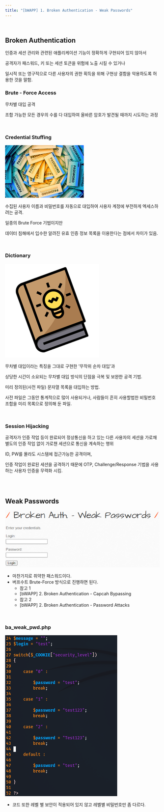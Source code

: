 ```yaml
---
title: "[bWAPP] 1. Broken Authentication - Weak Passwords"
---
```


<br>

## Broken Authentication

인증과 세션 관리와 관련된 애플리케이션 기능이 정확하게 구현되어 있지 않아서

공격자가 패스워드, 키 또는 세션 토큰을 위험에 노출 시킬 수 있거나 

일시적 또는 영구적으로 다른 사용자의 권한 획득을 위해 구현상 결함을 악용하도록 허용한 것을 말함.



### Brute - Force Access

무차별 대입 공격

조합 가능한 모든 경우의 수를 다 대입하여 올바른 암호가 발견될 때까지 시도하는 과정

<br>

### Credential Stuffing

  <img src="https://raw.githubusercontent.com/EONION-TH3DB/image_repo/main/img/EMB00002df83ccf.JPG" alt="img" style="zoom: 25%;" />

  수집된 사용자 이름과 비밀번호를 자동으로 대입하여 사용자 계정에 부전하게 엑세스하려는 공격.

일종의 Brute Force 기법이지만

데이터 침해에서 입수한 알려진 유효 인증 정보 목록을 이용한다는 점에서 차이가 있음.

<br>

### Dictionary

![image-20220318165055489](https://raw.githubusercontent.com/EONION-TH3DB/image_repo/main/img/image-20220318165055489.png)

무차별 대입이라는 특징을 그대로 구현한 '무작위 순차 대입'과

상당한 시간이 소요되는 무차별 대입 방식의 단점을 극복 및 보완한 공격 기법.

미리 정의된(사전 파일) 문자열 목록을 대입하는 방법.

사전 파일은 그동안 통계적으로 많이 사용되거나, 사람들이 흔히 사용할법한 비밀번호 조합을 미리 목록으로 정의해 둔 파일.

<br>

### Session Hijacking

공격자가 인증 작업 등이 완료되어 정상통신을 하고 있는 다른 사용자의 세션을 가로채 별도의 인증 작업 없이 가로챈 세션으로 통신을 계속하는 행위

ID, PW를 몰라도 시스템에 접근가능한 공격이며,

인증 작업이 완료된 세션을 공격하기 때문에 OTP, Challenge/Response 기법을 사용하는 사용자 인증을 무력화 시킴.

<br>

<br>

## Weak Passwords

![image-20220318234535645](https://raw.githubusercontent.com/EONION-TH3DB/image_repo/main/img/image-20220318234535645.png)

- 마찬가지로 취약한 패스워드이다.
- 버프수트 Brute-Force 방식으로 진행하면 된다.
  - 참고 1
  - [bWAPP] 2. Broken Authentication - Capcah Bypassing
  - 참고 2
  - [bWAPP] 2. Broken Authentication - Password Attacks

<br>

### ba_weak_pwd.php

![image-20220318235011431](https://raw.githubusercontent.com/EONION-TH3DB/image_repo/main/img/image-20220318235011431.png)

- 코드 또한 레벨 별 보안이 적용되어 있지 않고 레벨별 비밀번호만 좀 다르다.
